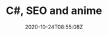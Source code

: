 ---
title: "C#, SEO and anime"
date: 2020-10-24T08:55:08Z
description: ".NET programming, search engine optimization, and other geek's stuff"
---
